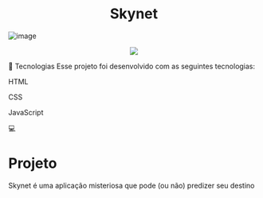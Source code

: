 <h1 align="center">Skynet</h1>

 ![image](https://user-images.githubusercontent.com/99630566/175863916-0b7af9ec-6fed-418c-95b6-5e3026a946ce.png)


<p align="center">
<img src="http://img.shields.io/static/v1?label=STATUS&message=Projeto%20Finalizado&color=GREEN&style=for-the-badge"/>
</p>

🚀 Tecnologias
Esse projeto foi desenvolvido com as seguintes tecnologias:

HTML

CSS

JavaScript

💻 <h1>Projeto</h1>
Skynet é uma aplicação misteriosa que pode (ou não) predizer seu destino 
